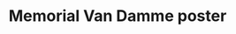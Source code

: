 ---
title: Memorial Van Damme poster
slug : "memorial-van-damme-lr"
description: "De studenten CMO namen in 2016 deel aan de wedstrijd die op zoek gaat naar het campagnebeeld voor de 40ste editie van de Memorial Van Damme"
type: "extern"
members:
    - name : "Linde Raats"
      major: Crossmedia-ontwerp
      minor: Graphic Design
      academic-year: 2de jaar
thumbnail:
    url: "thumb.jpg"
    alt: ""
    height: 1
    width: 1
    text-color: "f2950b"
    background-color: "f2950b"
media:
    - url : "1.memorial.png"
      type: image
created: 20/01/2017
order: 6
---